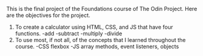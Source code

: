This is the final project of the Foundations course of The Odin Project.
Here are the objectives for the project.

1. To create a calculator using HTML, CSS, and JS that have four functions.
   -add
   -subtract
   -multiply
   -divide
2. To use most, if not all, of the concepts that I learned throughout the
   course.
   -CSS flexbox
   -JS array methods, event listeners, objects
